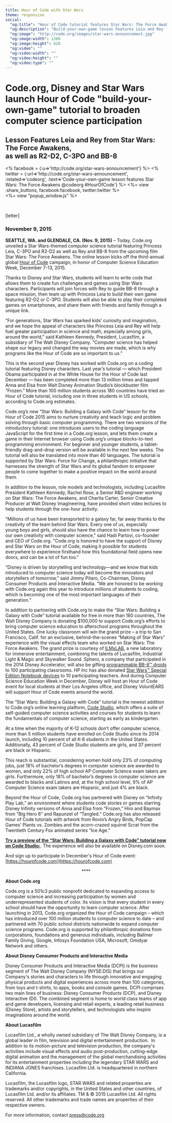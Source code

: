 ```yaml
---
title: Hour of Code with Star Wars
theme: responsive
social:
  "og:title": "Hour of Code tutorial features Star Wars: The Force Awakens"
  "og:description": "Build-your-own-game lesson Features Leia and Rey from Star Wars: The Force Awakens, as well as R2-D2, C-3PO and BB-8 in honor of the Hour of Code campaign coming in December."
  "og:image": "http://code.org/images/star-wars-announcement.jpg"
  "og:image:width": 1200
  "og:image:height": 628
  "og:video": ""
  "og:video:width": ""
  "og:video:height": ""
  "og:video:type": ""
---
```


# Code.org, Disney and Star Wars launch Hour of Code "build-your-own-game" tutorial to broaden computer science participation
## Lesson Features Leia and Rey from Star Wars: The Force Awakens, <br />as well as R2-D2, C-3PO and BB-8

<div style="float: left;">
<% facebook = {:u=>'http://code.org/star-wars-announcement'} %>
<% twitter = {:url=>'http://code.org/star-wars-announcement', :related=>'codeorg', :text=>'Code-your-own-game lesson features Star Wars: The Force Awakens @codeorg #HourOfCode'} %>
<%= view :share_buttons, facebook:facebook, twitter:twitter %>
</div>

<%= view "popup_window.js" %>

<br style="clear: both;">

[letter]

### November 9, 2015 

**SEATTLE, WA. and GLENDALE, CA. (Nov. 9, 2015)** – Today, Code.org unveiled a Star Wars-themed computer science tutorial featuring Princess Leia, C-3PO and R2-D2 as well as Rey and BB-8 from the upcoming film Star Wars: The Force Awakens. The online lesson kicks off the third-annual global [Hour of Code](https://hourofcode.com/) campaign, in honor of Computer Science Education Week, December 7-13, 2015.

Thanks to Disney and Star Wars, students will learn to write code that allows them to create fun challenges and games using Star Wars characters. Participants will join forces with Rey to guide BB-8 through a space mission, then team up with Princess Leia to build their own game featuring R2-D2 or C-3PO. Students will also be able to play their completed games on smartphones, and share them with friends and family through a unique link. 

“For generations, Star Wars has sparked kids’ curiosity and imagination, and we hope the appeal of characters like Princess Leia and Rey will help fuel greater participation in science and math, especially among girls, around the world,” said Kathleen Kennedy, President, Lucasfilm, a subsidiary of The Walt Disney Company. “Computer science has helped shape our legacy and changed the way movies are made, which is why programs like the Hour of Code are so important to us.”

This is the second year Disney has worked with Code.org on a coding tutorial featuring Disney characters. Last year’s tutorial — which President Obama participated in at the White House for the Hour of Code last December — has been completed more than 13 million times and tapped Anna and Elsa from Walt Disney Animation Studio’s blockbuster film “Frozen.” More than 100 million students across 180 countries have tried an Hour of Code tutorial, including one in three students in US schools, according to Code.org estimates.

Code.org’s new “Star Wars: Building a Galaxy with Code” lesson for the Hour of Code 2015 aims to nurture creativity and teach logic and problem solving through basic computer programming. There are two versions of the introductory tutorial: one introduces users to the coding language JavaScript for the first time in a Code.org lesson, and lets them create a game in their Internet browser using Code.org’s unique blocks-to-text programming environment. For beginner and younger students, a tablet-friendly drag-and-drop version will be available in the next few weeks. The tutorial will also be translated into more than 40 languages. The tutorial is supported by Star Wars: Force for Change, a philanthropic initiative that harnesses the strength of Star Wars and its global fandom to empower people to come together to make a positive impact on the world around them. 

In addition to the lesson, role models and technologists, including Lucasfilm President Kathleen Kennedy, Rachel Rose, a Senior R&D engineer working on Star Wars: The Force Awakens, and Charita Carter, Senior Creative Producer at Walt Disney Imagineering, have provided short video lectures to help students through the one-hour activity. 
 
“Millions of us have been transported to a galaxy far, far away thanks to the creativity of the team behind Star Wars. Every one of us, especially young boys and girls, should also have the chance to learn how to power our own creativity with computer science," said Hadi Partovi, co-founder and CEO of Code.org. "Code.org is honored to have the support of Disney and Star Wars on the Hour of Code, making it possible for students everywhere to experience firsthand how this foundational field opens new doors, and can be a lot of fun too."

“Disney is driven by storytelling and technology—and we know that kids introduced to computer science today will become the innovators and storytellers of tomorrow,” said Jimmy Pitaro, Co-Chairman, Disney Consumer Products and Interactive Media. “We are honored to be working with Code.org again this year to introduce millions of students to coding, which is becoming one of the most important languages of their generation.”

In addition to partnering with Code.org to make the “Star Wars: Building a Galaxy with Code” tutorial available for free in more than 180 countries, The Walt Disney Company is donating $100,000 to support Code.org’s efforts to bring computer science education to afterschool programs throughout the United States. One lucky classroom will win the grand prize – a trip to San Francisco, Calif. for an exclusive, behind-the-scenes “Making of Star Wars” experience with the visual effects team who worked on Star Wars: The Force Awakens. The grand prize is courtesy of [ILMxLAB](http://www.ilmxlab.com/), a new laboratory for immersive entertainment, combining the talents of Lucasfilm, Industrial Light & Magic and Skywalker Sound. Sphero, a company that participated in the 2014 Disney Accelerator, will also be gifting <a href="http://www.sphero.com/starwars">programmable BB-8&trade; droids</a> to 100 participating classrooms. HP Inc has also donated <a href="http://store.hp.com/us/en/ContentView?storeId=10151&langId=-1&catalogId=10051&eSpotName=Pavilion-special-edition">Star Wars&trade; Special Edition Notebook devices</a> to 10 participating teachers. And during Computer Science Education Week in December, Disney will host an Hour of Code event for local students at their Los Angeles office, and Disney VoluntEARS will support Hour of Code events around the world. 

The “Star Wars: Building a Galaxy with Code” tutorial is the newest addition to Code.org’s online learning platform, [Code Studio](https://studio.code.org/), which offers a suite of self-guided computer science activities and courses for students to learn the fundamentals of computer science, starting as early as kindergarten.

At a time when the majority of K-12 schools don’t offer computer science, more than 5 million students have enrolled on Code Studio since its 2014 launch, including 10 percent of all K-8 students in the United States. Additionally, 43 percent of Code Studio students are girls, and 37 percent are black or Hispanic.

This reach is substantial, considering women hold only 23% of computing jobs, just 18% of bachelor’s degrees in computer science are awarded to women, and only 22% of high school AP Computer Science exam takers are girls. Furthermore, only 18% of bachelor’s degrees in computer science are awarded to blacks and Latinos and, at the high school level, 9% of AP Computer Science exam takers are Hispanic, and just 4% are black.
 
Beyond the Hour of Code, Code.org has partnered with Disney on “Infinity Play Lab,” an environment where students code stories or games starring Disney Infinity versions of Anna and Elsa from “Frozen,” Hiro and Baymax from “Big Hero 6” and Rapunzel of “Tangled.” Code.org has also released Hour of Code tutorials with artwork from Rovio’s Angry Birds, PopCap Games’ Plants vs. Zombies and the acorn-crazed squirrel Scrat from the Twentieth Century Fox animated series “Ice Age.” 

[**Try a preview of the “Star Wars: Building a Galaxy with Code” tutorial now on Code Studio:**](/starwars). The experience will also be available on Disney.com soon.

And sign up to participate in December's Hour of Code event: [https://hourofcode.com](https://hourofcode.com)

<center>****</center>

**About Code.org**

Code.org is a 501c3 public nonprofit dedicated to expanding access to computer science and increasing participation by women and underrepresented students of color. Its vision is that every student in every school should have the opportunity to learn computer science. After launching in 2013, Code.org organized the Hour of Code campaign – which has introduced over 100 million students to computer science to date – and partnered with 70 public school districts nationwide to expand computer science programs. Code.org is supported by philanthropic donations from corporations, foundations and generous individuals, including Ballmer Family Giving, Google, Infosys Foundation USA, Microsoft, Omidyar Network and others.

 **About Disney Consumer Products and Interactive Media**

Disney Consumer Products and Interactive Media (DCPI) is the business segment of The Walt Disney Company (NYSE:DIS) that brings our Company's stories and characters to life through innovative and engaging physical products and digital experiences across more than 100 categories, from toys and t-shirts, to apps, books and console games. DCPI comprises two main lines of business: Disney Consumer Products (DCP), and Disney Interactive (DI). The combined segment is home to world class teams of app and game developers, licensing and retail experts, a leading retail business (Disney Store), artists and storytellers, and technologists who inspire imaginations around the world.

**About Lucasfilm**

Lucasfilm Ltd., a wholly owned subsidiary of The Walt Disney Company, is a global leader in film, television and digital entertainment production.  In addition to its motion-picture and television production, the company's activities include visual effects and audio post-production, cutting-edge digital animation and the management of the global merchandising activities for its entertainment properties including the legendary STAR WARS and INDIANA JONES franchises. Lucasfilm Ltd. is headquartered in northern California. 

Lucasfilm, the Lucasfilm logo, STAR WARS and related properties are trademarks and/or copyrights, in the United States and other countries, of Lucasfilm Ltd. and/or its affiliates. TM & © 2015 Lucasfilm Ltd. All rights reserved. All other trademarks and trade names are properties of their respective owners.

For more information, contact <a href="mailto:press@code.org">press@code.org</a>

